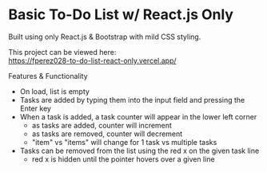 # Basic To-Do List w/ React.js Only

Built using only React.js & Bootstrap with mild CSS styling.

This project can be viewed here:<br>
https://fperez028-to-do-list-react-only.vercel.app/

Features & Functionality<br>
- On load, list is empty
- Tasks are added by typing them into the input field and pressing the Enter key
- When a task is added, a task counter will appear in the lower left corner
    - as tasks are added, counter will increment
    - as tasks are removed, counter will decrement
    - "item" vs "items" will change for 1 task vs multiple tasks
- Tasks can be removed from the list using the red x on the given task line
    - red x is hidden until the pointer hovers over a given line